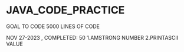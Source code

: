 # JAVA_CODE_PRACTICE

GOAL TO CODE 5000 LINES OF CODE

NOV 27-2023 , COMPLETED: 50
1.AMSTRONG NUMBER
2.PRINTASCII VALUE
